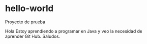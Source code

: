 # hello-world
Proyecto de prueba

Hola
Estoy aprendiendo a programar en Java y veo la necesidad de aprender Git Hub.
Saludos.
